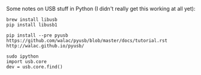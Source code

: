 
Some notes on USB stuff in Python (I didn't really get this working at all yet):

```
brew install libusb
pip install libusb1

pip install --pre pyusb
https://github.com/walac/pyusb/blob/master/docs/tutorial.rst
http://walac.github.io/pyusb/

sudo ipython
import usb.core
dev = usb.core.find()
```
